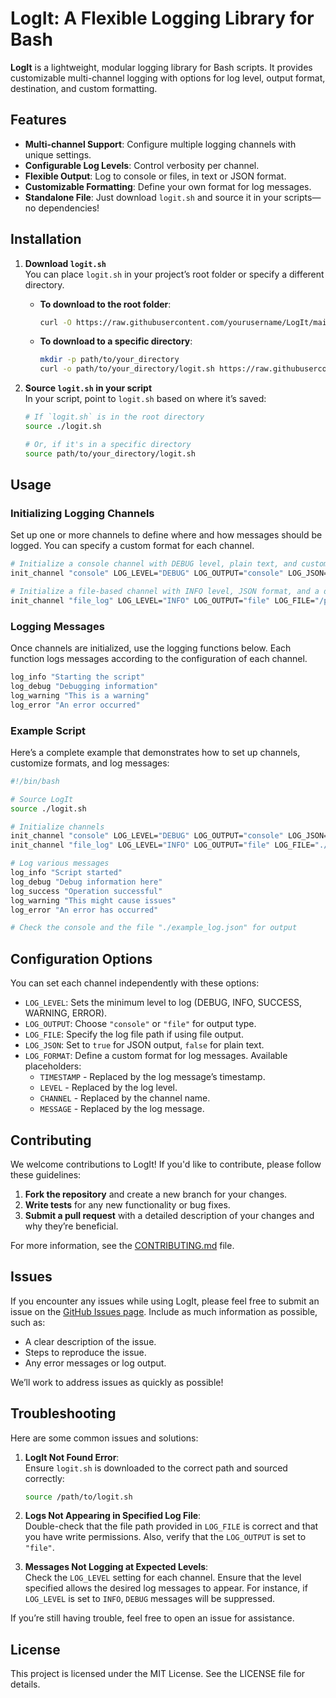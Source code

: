 # LogIt: A Flexible Logging Library for Bash

**LogIt** is a lightweight, modular logging library for Bash scripts. It provides customizable multi-channel logging with options for log level, output format, destination, and custom formatting.

## Features
- **Multi-channel Support**: Configure multiple logging channels with unique settings.
- **Configurable Log Levels**: Control verbosity per channel.
- **Flexible Output**: Log to console or files, in text or JSON format.
- **Customizable Formatting**: Define your own format for log messages.
- **Standalone File**: Just download `logit.sh` and source it in your scripts—no dependencies!

## Installation

1. **Download `logit.sh`**  
   You can place `logit.sh` in your project’s root folder or specify a different directory.

   - **To download to the root folder**:
     ```bash
     curl -O https://raw.githubusercontent.com/yourusername/LogIt/main/logit.sh
     ```

   - **To download to a specific directory**:
     ```bash
     mkdir -p path/to/your_directory
     curl -o path/to/your_directory/logit.sh https://raw.githubusercontent.com/yourusername/LogIt/main/logit.sh
     ```

2. **Source `logit.sh` in your script**  
   In your script, point to `logit.sh` based on where it’s saved:

   ```bash
   # If `logit.sh` is in the root directory
   source ./logit.sh

   # Or, if it's in a specific directory
   source path/to/your_directory/logit.sh
   ```

## Usage

### Initializing Logging Channels

Set up one or more channels to define where and how messages should be logged. You can specify a custom format for each channel.

```bash
# Initialize a console channel with DEBUG level, plain text, and custom format
init_channel "console" LOG_LEVEL="DEBUG" LOG_OUTPUT="console" LOG_JSON=false LOG_FORMAT="[LEVEL] [TIMESTAMP]: MESSAGE"

# Initialize a file-based channel with INFO level, JSON format, and a different custom format
init_channel "file_log" LOG_LEVEL="INFO" LOG_OUTPUT="file" LOG_FILE="/path/to/logfile.log" LOG_JSON=false LOG_FORMAT="CHANNEL: [LEVEL] MESSAGE at TIMESTAMP"
```

### Logging Messages

Once channels are initialized, use the logging functions below. Each function logs messages according to the configuration of each channel.

```bash
log_info "Starting the script"
log_debug "Debugging information"
log_warning "This is a warning"
log_error "An error occurred"
```

### Example Script

Here’s a complete example that demonstrates how to set up channels, customize formats, and log messages:

```bash
#!/bin/bash

# Source LogIt
source ./logit.sh

# Initialize channels
init_channel "console" LOG_LEVEL="DEBUG" LOG_OUTPUT="console" LOG_JSON=false LOG_FORMAT="[LEVEL] [TIMESTAMP]: MESSAGE"
init_channel "file_log" LOG_LEVEL="INFO" LOG_OUTPUT="file" LOG_FILE="./example_log.json" LOG_JSON=true LOG_FORMAT="CHANNEL: LEVEL - MESSAGE at TIMESTAMP"

# Log various messages
log_info "Script started"
log_debug "Debug information here"
log_success "Operation successful"
log_warning "This might cause issues"
log_error "An error has occurred"

# Check the console and the file "./example_log.json" for output
```

## Configuration Options

You can set each channel independently with these options:

- `LOG_LEVEL`: Sets the minimum level to log (DEBUG, INFO, SUCCESS, WARNING, ERROR).
- `LOG_OUTPUT`: Choose `"console"` or `"file"` for output type.
- `LOG_FILE`: Specify the log file path if using file output.
- `LOG_JSON`: Set to `true` for JSON output, `false` for plain text.
- `LOG_FORMAT`: Define a custom format for log messages. Available placeholders:
  - `TIMESTAMP` - Replaced by the log message’s timestamp.
  - `LEVEL` - Replaced by the log level.
  - `CHANNEL` - Replaced by the channel name.
  - `MESSAGE` - Replaced by the log message.

## Contributing

We welcome contributions to LogIt! If you'd like to contribute, please follow these guidelines:

1. **Fork the repository** and create a new branch for your changes.
2. **Write tests** for any new functionality or bug fixes.
3. **Submit a pull request** with a detailed description of your changes and why they’re beneficial.

For more information, see the [CONTRIBUTING.md](.github/CONTRIBUTING.md) file.

## Issues

If you encounter any issues while using LogIt, please feel free to submit an issue on the [GitHub Issues page](https://github.com/yourusername/LogIt/issues). Include as much information as possible, such as:

- A clear description of the issue.
- Steps to reproduce the issue.
- Any error messages or log output.
  
We’ll work to address issues as quickly as possible!

## Troubleshooting

Here are some common issues and solutions:

1. **LogIt Not Found Error**:  
   Ensure `logit.sh` is downloaded to the correct path and sourced correctly:
   ```bash
   source /path/to/logit.sh
   ```

2. **Logs Not Appearing in Specified Log File**:  
   Double-check that the file path provided in `LOG_FILE` is correct and that you have write permissions. Also, verify that the `LOG_OUTPUT` is set to `"file"`.

3. **Messages Not Logging at Expected Levels**:  
   Check the `LOG_LEVEL` setting for each channel. Ensure that the level specified allows the desired log messages to appear. For instance, if `LOG_LEVEL` is set to `INFO`, `DEBUG` messages will be suppressed.

If you’re still having trouble, feel free to open an issue for assistance.

## License
This project is licensed under the MIT License. See the LICENSE file for details.